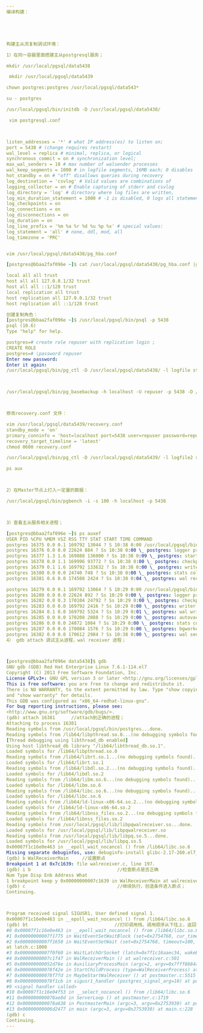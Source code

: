 ```yaml
---
编译构建：





构建主从流复制调试环境： 

1）在同一容器里面搭建主从postgresql服务；

mkdir /usr/local/pgsql/data5438

 mkdir /usr/local/pgsql/data5439

chown postgres:postgres /usr/local/pgsql/data543*

su - postgres

/usr/local/pgsql/bin/initdb -D /usr/local/pgsql/data5438/

 vim postgresql.conf



listen_addresses = '*' # what IP address(es) to listen on;
port = 5438 # (change requires restart)
wal_level = replica # minimal, replica, or logical
synchronous_commit = on # synchronization level;
max_wal_senders = 10 # max number of walsender processes
wal_keep_segments = 1000 # in logfile segments, 16MB each; 0 disables
hot_standby = on # "off" disallows queries during recovery
log_destination = 'csvlog' # Valid values are combinations of
logging_collector = on # Enable capturing of stderr and csvlog
log_directory = 'log' # directory where log files are written,
log_min_duration_statement = 1000 # -1 is disabled, 0 logs all statements
log_checkpoints = on
log_connections = on
log_disconnections = on
log_duration = on
log_line_prefix = '%m %a %r %d %u %p %x' # special values:
log_statement = 'all' # none, ddl, mod, all
log_timezone = 'PRC'


vim /usr/local/pgsql/data5438/pg_hba.conf 

[postgres@bbaa2faf096e ~]$ cat /usr/local/pgsql/data5438/pg_hba.conf |grep -v "#"

local all all trust
host all all 127.0.0.1/32 trust
host all all ::1/128 trust
local replication all trust
host replication all 127.0.0.1/32 trust
host replication all ::1/128 trust

创建复制角色：
[postgres@bbaa2faf096e ~]$ /usr/local/pgsql/bin/psql -p 5438
psql (10.6)
Type "help" for help.

postgres=# create role repuser with replication login ;
CREATE ROLE
postgres=# \password repuser
Enter new password: 
Enter it again: 
/usr/local/pgsql/bin/pg_ctl -D /usr/local/pgsql/data5438/ -l logfile start



/usr/local/pgsql/bin/pg_basebackup -h localhost -U repuser -p 5438 -D /usr/local/pgsql/data5439/



修改recovery.conf 文件：

vim /usr/local/pgsql/data5439/recovery.conf 
standby_mode = 'on'
primary_conninfo = 'host=localhost port=5438 user=repuser password=repuser'
recovery_target_timeline = 'latest'
chmod 0600 recovery.conf 

/usr/local/pgsql/bin/pg_ctl -D /usr/local/pgsql/data5439/ -l logfile2 start

ps aux



2）在Master节点上打入一定量的数据：

/usr/local/pgsql/bin/pgbench -i -s 100 -h localhost -p 5438



3）查看主从服务相关进程；

[postgres@bbaa2faf096e ~]$ ps auxef
USER PID %CPU %MEM VSZ RSS TTY STAT START TIME COMMAND
postgres 16375 0.0 0.1 169792 13044 ? S 10:38 0:00 /usr/local/pgsql/bin/postgres -D /usr/local/pgsql/data5439 HOSTNAME=bba
postgres 16376 0.0 0.0 22624 884 ? Ss 10:38 0:00 \_ postgres: logger process 
postgres 16377 1.3 1.6 169888 136000 ? Ss 10:38 0:09 \_ postgres: startup process recovering 00000001000000000000004F 004
postgres 16378 0.0 1.1 169996 93772 ? Ss 10:38 0:00 \_ postgres: checkpointer process 
postgres 16379 0.1 1.6 169792 133632 ? Ss 10:38 0:00 \_ postgres: writer process 
postgres 16380 0.0 0.0 24740 748 ? Ss 10:38 0:00 \_ postgres: stats collector process 
postgres 16381 0.6 0.0 174508 2424 ? Ss 10:38 0:04 \_ postgres: wal receiver process streaming 0/4FD7A680 

postgres 16279 0.0 0.1 169792 13064 ? S 10:29 0:00 /usr/local/pgsql/bin/postgres -D /usr/local/pgsql/data5438 HOSTNAME=bba
postgres 16280 0.0 0.0 22624 892 ? Ss 10:29 0:00 \_ postgres: logger process 
postgres 16282 0.0 0.3 170104 24792 ? Ss 10:29 0:00 \_ postgres: checkpointer process 
postgres 16283 0.0 0.0 169792 2416 ? Ss 10:29 0:00 \_ postgres: writer process 
postgres 16284 0.1 0.0 169792 5324 ? Ss 10:29 0:01 \_ postgres: wal writer process 
postgres 16285 0.0 0.0 170208 2088 ? Ss 10:29 0:00 \_ postgres: autovacuum launcher process 
postgres 16286 0.0 0.0 24872 1084 ? Ss 10:29 0:00 \_ postgres: stats collector process 
postgres 16287 0.0 0.0 170084 1576 ? Ss 10:29 0:00 \_ postgres: bgworker: logical replication launcher 
postgres 16382 0.0 0.0 170612 2984 ? Ss 10:38 0:00 \_ postgres: wal sender process repuser ::1(48896) streaming 0/4FD7A68
4） gdb attach 调试主从进程，wal receiver 进程；



[postgres@bbaa2faf096e data5438]$ gdb 
GNU gdb (GDB) Red Hat Enterprise Linux 7.6.1-114.el7
Copyright (C) 2013 Free Software Foundation, Inc.
License GPLv3+: GNU GPL version 3 or later <http://gnu.org/licenses/gpl.html>
This is free software: you are free to change and redistribute it.
There is NO WARRANTY, to the extent permitted by law. Type "show copying"
and "show warranty" for details.
This GDB was configured as "x86_64-redhat-linux-gnu".
For bug reporting instructions, please see:
<http://www.gnu.org/software/gdb/bugs/>.
(gdb) attach 16381      //attach到正确的进程；
Attaching to process 16381
Reading symbols from /usr/local/pgsql/bin/postgres...done.
Reading symbols from /lib64/libpthread.so.0...(no debugging symbols found)...done.
[Thread debugging using libthread_db enabled]
Using host libthread_db library "/lib64/libthread_db.so.1".
Loaded symbols for /lib64/libpthread.so.0
Reading symbols from /lib64/librt.so.1...(no debugging symbols found)...done.
Loaded symbols for /lib64/librt.so.1
Reading symbols from /lib64/libdl.so.2...(no debugging symbols found)...done.
Loaded symbols for /lib64/libdl.so.2
Reading symbols from /lib64/libm.so.6...(no debugging symbols found)...done.
Loaded symbols for /lib64/libm.so.6
Reading symbols from /lib64/libc.so.6...(no debugging symbols found)...done.
Loaded symbols for /lib64/libc.so.6
Reading symbols from /lib64/ld-linux-x86-64.so.2...(no debugging symbols found)...done.
Loaded symbols for /lib64/ld-linux-x86-64.so.2
Reading symbols from /lib64/libnss_files.so.2...(no debugging symbols found)...done.
Loaded symbols for /lib64/libnss_files.so.2
Reading symbols from /usr/local/pgsql/lib/libpqwalreceiver.so...done.
Loaded symbols for /usr/local/pgsql/lib/libpqwalreceiver.so
Reading symbols from /usr/local/pgsql/lib/libpq.so.5...done.
Loaded symbols for /usr/local/pgsql/lib/libpq.so.5
0x00007f1c16e0e463 in __epoll_wait_nocancel () from /lib64/libc.so.6
Missing separate debuginfos, use: debuginfo-install glibc-2.17-260.el7_6.5.x86_64
(gdb) b WalReceiverMain     //设置断点
Breakpoint 1 at 0x7c1639: file walreceiver.c, line 197.
(gdb) i b                                //检查断点是否正确 
Num Type Disp Enb Address What
1 breakpoint keep y 0x00000000007c1639 in WalReceiverMain at walreceiver.c:197
(gdb) c                                  //继续执行，创造条件进入断点；
Continuing.



Program received signal SIGUSR1, User defined signal 1.
0x00007f1c16e0e463 in __epoll_wait_nocancel () from /lib64/libc.so.6
(gdb) bt                                //打印调用栈，调用顺序从下往上，返回源码查看分析调用过程；
#0 0x00007f1c16e0e463 in __epoll_wait_nocancel () from /lib64/libc.so.6
#1 0x00000000007f1775 in WaitEventSetWaitBlock (set=0x2754768, cur_timeout=100, occurred_events=0x7fff8684a370, nevents=1) at latch.c:1048
#2 0x00000000007f1650 in WaitEventSetWait (set=0x2754768, timeout=100, occurred_events=0x7fff8684a370, nevents=1, wait_event_info=83886091)
at latch.c:1000
#3 0x00000000007f0f60 in WaitLatchOrSocket (latch=0x7f1c16aaec34, wakeEvents=27, sock=3, timeout=100, wait_event_info=83886091) at latch.c:385
#4 0x00000000007c1f47 in WalReceiverMain () at walreceiver.c:501
#5 0x000000000052d76e in AuxiliaryProcessMain (argc=2, argv=0x7fff8684a9d0) at bootstrap.c:447
#6 0x000000000078f42e in StartChildProcess (type=WalReceiverProcess) at postmaster.c:5361
#7 0x000000000078f7fd in MaybeStartWalReceiver () at postmaster.c:5515
#8 0x000000000078f1cb in sigusr1_handler (postgres_signal_arg=10) at postmaster.c:5167
#9 <signal handler called>
#10 0x00007f1c16e04f53 in __select_nocancel () from /lib64/libc.so.6
#11 0x000000000078ae8d in ServerLoop () at postmaster.c:1719
#12 0x000000000078a638 in PostmasterMain (argc=3, argv=0x2753930) at postmaster.c:1363
#13 0x00000000006d2477 in main (argc=3, argv=0x2753930) at main.c:228
(gdb) c
Continuing.
---
```

